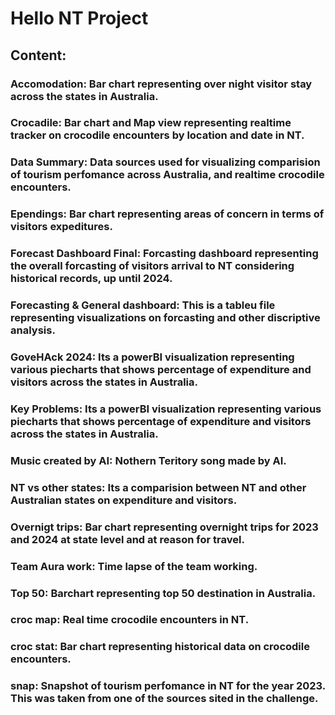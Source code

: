 # Hello NT Project
## Content:
### Accomodation: Bar chart representing over night visitor stay across the states in Australia.
### Crocadile: Bar chart and Map view representing realtime tracker on crocodile encounters by location and date in NT.
### Data Summary: Data sources used for visualizing comparision of tourism perfomance across Australia, and realtime crocodile encounters.
### Ependings: Bar chart representing areas of concern in terms of visitors expeditures.
### Forecast Dashboard Final: Forcasting dashboard representing the overall forcasting of visitors arrival to NT considering historical records, up until 2024.
### Forecasting & General dashboard: This is a tableu file representing visualizations on forcasting and other discriptive analysis.
### GoveHAck 2024: Its a powerBI visualization representing various piecharts that shows percentage of expenditure and visitors across the states in Australia.
### Key Problems: Its a powerBI visualization representing various piecharts that shows percentage of expenditure and visitors across the states in Australia.
### Music created by AI: Nothern Teritory song made by AI.
### NT vs other states: Its a comparision between NT and other Australian states on expenditure and visitors.
### Overnigt trips: Bar chart representing overnight trips for 2023 and 2024 at state level and at reason for travel.
### Team Aura work: Time lapse of the team working.
### Top 50: Barchart representing top 50 destination in Australia.
### croc map: Real time crocodile encounters in NT.
### croc stat: Bar chart representing historical data on crocodile encounters.
### snap: Snapshot of tourism perfomance in NT for the year 2023. This was taken from one of the sources sited in the challenge.
